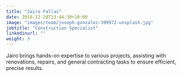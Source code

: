 ```yaml
---
title: "Jairo Fallas"
date: 2018-12-20T13:44:30+10:00
image: "images/team/joseph-gonzalez-399972-unsplash.jpg"
jobtitle: "Construction Specialist"
linkedinurl: ""
weight: 3
---
```


Jairo brings hands-on expertise to various projects, assisting with renovations, repairs, and general contracting tasks to ensure efficient, precise results.
